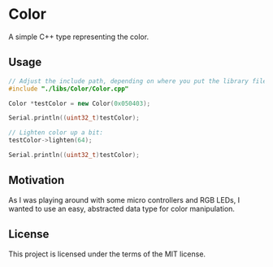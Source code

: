 # Color

A simple C++ type representing the color.

## Usage

```cpp
// Adjust the include path, depending on where you put the library files.
#include "./libs/Color/Color.cpp"

Color *testColor = new Color(0x050403);

Serial.println((uint32_t)testColor);

// Lighten color up a bit:
testColor->lighten(64);

Serial.println((uint32_t)testColor);
```

## Motivation

As I was playing around with some micro controllers and RGB LEDs, I wanted to use an easy, abstracted data type for color manipulation.

## License

This project is licensed under the terms of the MIT license.